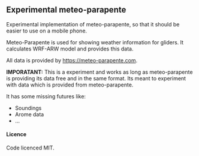 ## Experimental meteo-parapente

Experimental implementation of meteo-parapente, so that it should
be easier to use on a mobile phone.

Meteo-Parapente is used for showing weather information for gliders.
It calculates WRF-ARW model and provides this data.

All data is provided by https://meteo-parapente.com.

**IMPORATANT:** This is a experiment and works as long as meteo-parapente
is providing its data free and in the same format.
Its meant to experiment with data which is provided from meteo-parapente. 

It has some missing futures like:
* Soundings
* Arome data
* ...

#### Licence
Code licenced MIT.
